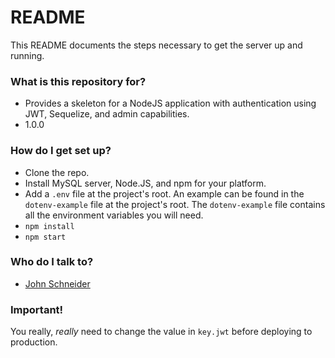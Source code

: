 # README #

This README documents the steps necessary to get the server up and running.

### What is this repository for? ###

* Provides a skeleton for a NodeJS application with authentication using JWT, Sequelize, and admin capabilities.
* 1.0.0

### How do I get set up? ###

* Clone the repo.
* Install MySQL server, Node.JS, and npm for your platform.
* Add a `.env` file at the project's root.  An example can be found in the `dotenv-example` file at the project's root.  The `dotenv-example` file contains all the environment variables you will need.
* `npm install`
* `npm start`

### Who do I talk to? ###

* [John Schneider](mailto:jmschneider000@gmail.com)

### Important! ###

You really, *really* need to change the value in `key.jwt` before deploying to production.